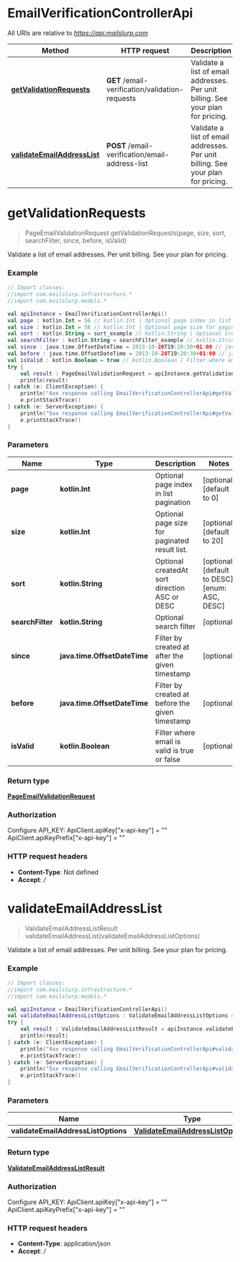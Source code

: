 # EmailVerificationControllerApi

All URIs are relative to *https://api.mailslurp.com*

Method | HTTP request | Description
------------- | ------------- | -------------
[**getValidationRequests**](EmailVerificationControllerApi#getValidationRequests) | **GET** /email-verification/validation-requests | Validate a list of email addresses. Per unit billing. See your plan for pricing.
[**validateEmailAddressList**](EmailVerificationControllerApi#validateEmailAddressList) | **POST** /email-verification/email-address-list | Validate a list of email addresses. Per unit billing. See your plan for pricing.


<a name="getValidationRequests"></a>
# **getValidationRequests**
> PageEmailValidationRequest getValidationRequests(page, size, sort, searchFilter, since, before, isValid)

Validate a list of email addresses. Per unit billing. See your plan for pricing.

### Example
```kotlin
// Import classes:
//import com.mailslurp.infrastructure.*
//import com.mailslurp.models.*

val apiInstance = EmailVerificationControllerApi()
val page : kotlin.Int = 56 // kotlin.Int | Optional page index in list pagination
val size : kotlin.Int = 56 // kotlin.Int | Optional page size for paginated result list.
val sort : kotlin.String = sort_example // kotlin.String | Optional createdAt sort direction ASC or DESC
val searchFilter : kotlin.String = searchFilter_example // kotlin.String | Optional search filter
val since : java.time.OffsetDateTime = 2013-10-20T19:20:30+01:00 // java.time.OffsetDateTime | Filter by created at after the given timestamp
val before : java.time.OffsetDateTime = 2013-10-20T19:20:30+01:00 // java.time.OffsetDateTime | Filter by created at before the given timestamp
val isValid : kotlin.Boolean = true // kotlin.Boolean | Filter where email is valid is true or false
try {
    val result : PageEmailValidationRequest = apiInstance.getValidationRequests(page, size, sort, searchFilter, since, before, isValid)
    println(result)
} catch (e: ClientException) {
    println("4xx response calling EmailVerificationControllerApi#getValidationRequests")
    e.printStackTrace()
} catch (e: ServerException) {
    println("5xx response calling EmailVerificationControllerApi#getValidationRequests")
    e.printStackTrace()
}
```

### Parameters

Name | Type | Description  | Notes
------------- | ------------- | ------------- | -------------
 **page** | **kotlin.Int**| Optional page index in list pagination | [optional] [default to 0]
 **size** | **kotlin.Int**| Optional page size for paginated result list. | [optional] [default to 20]
 **sort** | **kotlin.String**| Optional createdAt sort direction ASC or DESC | [optional] [default to DESC] [enum: ASC, DESC]
 **searchFilter** | **kotlin.String**| Optional search filter | [optional]
 **since** | **java.time.OffsetDateTime**| Filter by created at after the given timestamp | [optional]
 **before** | **java.time.OffsetDateTime**| Filter by created at before the given timestamp | [optional]
 **isValid** | **kotlin.Boolean**| Filter where email is valid is true or false | [optional]

### Return type

[**PageEmailValidationRequest**](PageEmailValidationRequest)

### Authorization


Configure API_KEY:
    ApiClient.apiKey["x-api-key"] = ""
    ApiClient.apiKeyPrefix["x-api-key"] = ""

### HTTP request headers

 - **Content-Type**: Not defined
 - **Accept**: */*

<a name="validateEmailAddressList"></a>
# **validateEmailAddressList**
> ValidateEmailAddressListResult validateEmailAddressList(validateEmailAddressListOptions)

Validate a list of email addresses. Per unit billing. See your plan for pricing.

### Example
```kotlin
// Import classes:
//import com.mailslurp.infrastructure.*
//import com.mailslurp.models.*

val apiInstance = EmailVerificationControllerApi()
val validateEmailAddressListOptions : ValidateEmailAddressListOptions =  // ValidateEmailAddressListOptions | 
try {
    val result : ValidateEmailAddressListResult = apiInstance.validateEmailAddressList(validateEmailAddressListOptions)
    println(result)
} catch (e: ClientException) {
    println("4xx response calling EmailVerificationControllerApi#validateEmailAddressList")
    e.printStackTrace()
} catch (e: ServerException) {
    println("5xx response calling EmailVerificationControllerApi#validateEmailAddressList")
    e.printStackTrace()
}
```

### Parameters

Name | Type | Description  | Notes
------------- | ------------- | ------------- | -------------
 **validateEmailAddressListOptions** | [**ValidateEmailAddressListOptions**](ValidateEmailAddressListOptions)|  |

### Return type

[**ValidateEmailAddressListResult**](ValidateEmailAddressListResult)

### Authorization


Configure API_KEY:
    ApiClient.apiKey["x-api-key"] = ""
    ApiClient.apiKeyPrefix["x-api-key"] = ""

### HTTP request headers

 - **Content-Type**: application/json
 - **Accept**: */*

